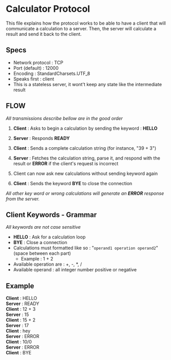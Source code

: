 # Calculator Protocol
This file explains how the protocol works to be able to have a client that will communicate a calculation
to a server. Then, the server will calculate a result and send it back to the client. 

## Specs
- Network protocol : TCP
- Port (default) : 12000
- Encoding : StandardCharsets.UTF_8
- Speaks first : client
- This is a stateless server, it wont't keep any state like the intermediate result

## FLOW
*All transmissions describe bellow are in the good order*

1. **Client** : Asks to begin a calculation by sending the keyword : **HELLO**

1. **Server** : Responds **READY** 

1. **Client** :  Sends a complete calculation string (for instance, "39 + 3")

1. **Server** : Fetches the calculation string, parse it, and respond with the result or **ERROR** if the client's request is incorrect

1. Client can now ask new calculations without sending keyword again

1. **Client** : Sends the keyword **BYE** to close the connection

*All other key word or wrong calculations will generate an **ERROR** response from the server.*

## Client Keywords - Grammar
*All keywords are not case sensitive*
- **HELLO** : Ask for a calculation loop
- **BYE** : Close a connection
- Calculations must formatted like so : "`operand1 operation operand2`" (space between each part)
	- Example : 1 + 2
- Available operation are : +, -, *, /
- Available operand : all integer number positive or negative

## Example
**Client** : HELLO  
**Server** : READY  
**Client** : 12 + 3  
**Server** : 15   
**Client** : 15 + 2  
**Server** : 17  
**Client** : hey   
**Server** : ERROR   
**Client** : 10/0  
**Server** : ERROR  
**Client** : BYE
